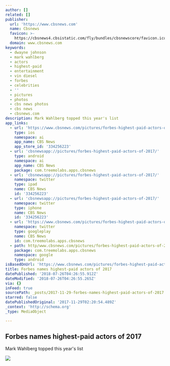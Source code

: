 ```yaml
---
author: []
related: []
publisher:
  url: 'https://www.cbsnews.com'
  name: Cbsnews
  favicon: >-
    https://cbsnews4.cbsistatic.com/fly/bundles/cbsnewscore/favicon.ico?v=521301d79187f65a1092d1e9bc1fee717a493c2a
  domain: www.cbsnews.com
keywords:
  - dwayne johnson
  - mark wahlberg
  - actors
  - highest-paid
  - entertainment
  - vin diesel
  - forbes
  - celebrities
  - ''
  - pictures
  - photos
  - cbs news photos
  - cbs news
  - cbsnews.com
description: Mark Wahlberg topped this year's list
app_links:
  - url: 'https://www.cbsnews.com/pictures/forbes-highest-paid-actors-of-2017/'
    type: ios
    namespace: ai
    app_name: CBS News
    app_store_id: '334256223'
  - url: 'cbsnewsapp://pictures/forbes-highest-paid-actors-of-2017/'
    type: android
    namespace: ai
    app_name: CBS News
    package: com.treemolabs.apps.cbsnews
  - url: 'cbsnewsapp://pictures/forbes-highest-paid-actors-of-2017/'
    namespace: twitter
    type: ipad
    name: CBS News
    id: '334256223'
  - url: 'cbsnewsapp://pictures/forbes-highest-paid-actors-of-2017/'
    namespace: twitter
    type: iphone
    name: CBS News
    id: '334256223'
  - url: 'https://www.cbsnews.com/pictures/forbes-highest-paid-actors-of-2017/'
    namespace: twitter
    type: googleplay
    name: CBS News
    id: com.treemolabs.apps.cbsnews
  - path: http/www.cbsnews.com/pictures/forbes-highest-paid-actors-of-2017/
    package: com.treemolabs.apps.cbsnews
    namespace: google
    type: android
isBasedOnUrl: 'https://www.cbsnews.com/pictures/forbes-highest-paid-actors-of-2017/'
title: Forbes names highest-paid actors of 2017
datePublished: '2018-07-26T04:26:55.912Z'
dateModified: '2018-07-26T04:26:55.265Z'
via: {}
inFeed: true
sourcePath: _posts/2017-11-29-forbes-names-highest-paid-actors-of-2017.md
starred: false
datePublishedOriginal: '2017-11-29T02:20:54.489Z'
_context: 'http://schema.org'
_type: MediaObject

---
```

<article style=""><h1>Forbes names highest-paid actors of 2017</h1><p>Mark Wahlberg topped this year's list</p><img src="https://cbsnews1.cbsistatic.com/hub/i/2017/08/22/1611291e-8783-4d73-a86d-5760a3dd781e/gettyimages-699007336.jpg" /></article>